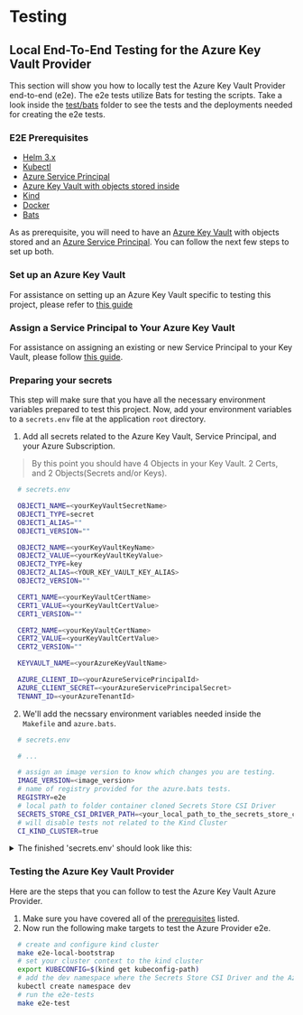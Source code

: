 # Testing

## Local End-To-End Testing for the Azure Key Vault Provider

This section will show you how to locally test the Azure Key Vault Provider end-to-end (e2e). The e2e tests utilize Bats for testing the scripts. Take a look inside the [test/bats](/test/bats) folder to see the tests and the deployments needed for creating the e2e tests.

### E2E Prerequisites

- [Helm 3.x](https://helm.sh/)
- [Kubectl](https://kubernetes.io/docs/tasks/tools/install-kubectl/)
- [Azure Service Principal](https://docs.microsoft.com/en-us/cli/azure/create-an-azure-service-principal-azure-cli?view=azure-cli-latest)
- [Azure Key Vault with objects stored inside](https://docs.microsoft.com/en-us/azure/key-vault/key-vault-manage-with-cli2)
- [Kind](https://kind.sigs.k8s.io/docs/user/quick-start/)
- [Docker](https://docs.docker.com/get-started/)
- [Bats](https://github.com/bats-core/bats-core)

As as prerequisite, you will need to have an [Azure Key Vault](https://docs.microsoft.com/en-us/azure/key-vault/key-vault-manage-with-cli2) with objects stored and an [Azure Service Principal](https://docs.microsoft.com/en-us/cli/azure/create-an-azure-service-principal-azure-cli?view=azure-cli-latest). You can follow the next few steps to set up both.

### Set up an Azure Key Vault

For assistance on setting up an Azure Key Vault specific to testing this project, please refer to [this guide](/docs/setup-keyvault.md)

### Assign a Service Principal to Your Azure Key Vault

For assistance on assigning an existing or new Service Principal to your Key Vault, please follow [this guide](/docs/service-principal-mode.md).

### Preparing your secrets

This step will make sure that you have all the necessary environment variables prepared to test this project. Now, add your environment variables to a `secrets.env` file at the application `root` directory.

1. Add all secrets related to the Azure Key Vault, Service Principal, and your Azure Subscription.

> By this point you should have 4 Objects in your Key Vault. 2 Certs, and 2 Objects(Secrets and/or Keys).

```bash
  # secrets.env

  OBJECT1_NAME=<yourKeyVaultSecretName>
  OBJECT1_TYPE=secret
  OBJECT1_ALIAS=""
  OBJECT1_VERSION=""

  OBJECT2_NAME=<yourKeyVaultKeyName>
  OBJECT2_VALUE=<yourKeyVaultKeyValue>
  OBJECT2_TYPE=key
  OBJECT2_ALIAS=<YOUR_KEY_VAULT_KEY_ALIAS>
  OBJECT2_VERSION=""

  CERT1_NAME=<yourKeyVaultCertName>
  CERT1_VALUE=<yourKeyVaultCertValue>
  CERT1_VERSION=""

  CERT2_NAME=<yourKeyVaultCertName>
  CERT2_VALUE=<yourKeyVaultCertValue>
  CERT2_VERSION=""

  KEYVAULT_NAME=<yourAzureKeyVaultName>

  AZURE_CLIENT_ID=<yourAzureServicePrincipalId>
  AZURE_CLIENT_SECRET=<yourAzureServicePrincipalSecret>
  TENANT_ID=<yourAzureTenantId>
```

2. We'll add the necssary environment variables needed inside the `Makefile` and `azure.bats`.

```bash
  # secrets.env

  # ...

  # assign an image version to know which changes you are testing.
  IMAGE_VERSION=<image_version>
  # name of registry provided for the azure.bats tests.
  REGISTRY=e2e
  # local path to folder container cloned Secrets Store CSI Driver
  SECRETS_STORE_CSI_DRIVER_PATH=<your_local_path_to_the_secrets_store_csi_driver>
  # will disable tests not related to the Kind Cluster
  CI_KIND_CLUSTER=true
```
<details>
  <summary>The finished 'secrets.env' should look like this:</summary>
  <p>

    OBJECT1_NAME=<yourKeyVaultSecretName>
    OBJECT1_TYPE=secret
    OBJECT1_ALIAS=""
    OBJECT1_VERSION=""

    OBJECT2_NAME=<yourKeyVaultKeyName>
    OBJECT2_VALUE=<yourKeyVaultKeyValue>
    OBJECT2_TYPE=key
    OBJECT2_ALIAS=<YOUR_KEY_VAULT_KEY_ALIAS>
    OBJECT2_VERSION=""

    CERT1_NAME=<yourKeyVaultCertName>
    CERT1_VALUE=<yourKeyVaultCertValue>
    CERT1_VERSION=""

    CERT2_NAME=<yourKeyVaultCertName>
    CERT2_VALUE=<yourKeyVaultCertValue>
    CERT2_VERSION=""

    KEYVAULT_NAME=<yourAzureKeyVaultName>

    AZURE_CLIENT_ID=<yourAzureServicePrincipalId>
    AZURE_CLIENT_SECRET=<yourAzureServicePrincipalSecret>
    TENANT_ID=<yourAzureTenantId>

    IMAGE_VERSION=<image_version>
    REGISTRY=e2e
    SECRETS_STORE_CSI_DRIVER_PATH=<your_local_path_to_the_secrets_store_csi_driver>
    CI_KIND_CLUSTER=true
  </p>
</details>

### Testing the Azure Key Vault Provider

Here are the steps that you can follow to test the Azure Key Vault Azure Provider.

1. Make sure you have covered all of the [prerequisites](#e2e-prerequisites) listed.
2. Now run the following make targets to test the Azure Provider e2e.

```bash
  # create and configure kind cluster
  make e2e-local-bootstrap
  # set your cluster context to the kind cluster
  export KUBECONFIG=$(kind get kubeconfig-path)
  # add the dev namespace where the Secrets Store CSI Driver and the Azure Provider will be deployed
  kubectl create namespace dev
  # run the e2e-tests
  make e2e-test
```
